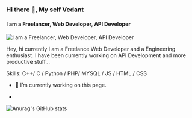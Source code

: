### Hi there 👋, My self Vedant
#### I am a Freelancer, Web Developer, API Developer
![I am a Freelancer, Web Developer, API Developer](https://arturssmirnovs.github.io/github-profile-readme-generator/images/banner.png)

Hey, hi currently I am a Freelance Web Developer and a Engineering enthusiast. I have been currently working on API Development and more productive stuff...

Skills: C++/ C  / Python  / PHP/ MYSQL / JS / HTML / CSS

- 🔭 I’m currently working on this page. 





- 
![Anurag's GitHub stats](https://github-readme-stats.vercel.app/api?username=vedant151&show_icons=true&theme=radical)





